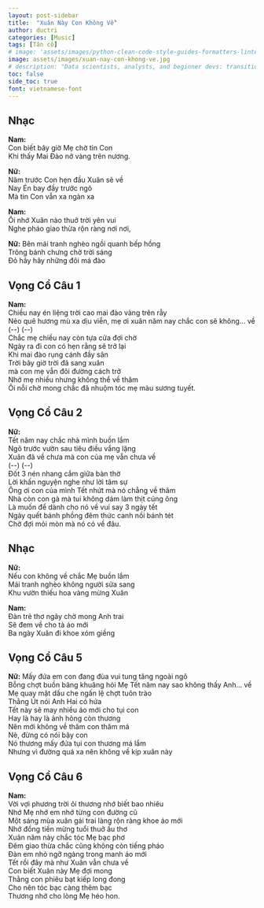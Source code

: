 ```yaml
---
layout: post-sidebar
title:  "Xuân Này Con Không Về"
author: ductri
categories: [Music]
tags: [Tân cổ]
# image: 'assets/images/python-clean-code-style-guides-formatters-linters.webp'
image: assets/images/xuan-nay-con-khong-ve.jpg
# description: "Data scientists, analysts, and beginner devs: transition from 'coder' to 'software engineer' and learn to ship code."
toc: false
side_toc: true
font: vietnamese-font
---
```


## Nhạc
**Nam:**  
Con biết bây giờ Mẹ chờ tin Con  
Khi thấy Mai Đào nở vàng trên nương.


**Nữ:**  
Năm trước Con hẹn đầu Xuân sẽ về  
Nay Én bay đầy trước ngõ  
Mà tin Con vẫn xa ngàn xa

**Nam:**  
Ôi nhớ Xuân nào thuở trời yên vui  
Nghe pháo giao thừa rộn ràng nơi nơi,

**Nữ:**
Bên mái tranh nghèo ngồi quanh bếp hồng  
Trông bánh chưng chờ trời sáng  
Đỏ hây hây những đôi má đào

## Vọng Cổ Câu 1

**Nam:**  
Chiều nay én liệng trời cao mai đào vàng trên rẫy  
Nẻo quê hương mù xa dịu viễn, mẹ ơi xuân năm nay chắc con sẽ không... về  
(--) (--)  
Chắc mẹ chiều nay còn tựa cửa đợi chờ  
Ngày ra đi con có hẹn rằng sẽ trở lại  
Khi mai đào rụng cánh đầy sân  
Trời bây giờ trời đã sang xuân  
mà con mẹ vẫn đôi đường cách trở  
Nhớ mẹ nhiều nhưng không thể về thăm  
Ôi nỗi chờ mong chắc đã nhuộm tóc mẹ màu sương tuyết.

## Vọng Cổ Câu 2

**Nữ:**  
Tết năm nay chắc nhà mình buồn lắm  
Ngõ trước vườn sau tiêu điều vắng lặng  
Xuân đã về chưa mà con của mẹ vẫn chưa về  
(--) (--)  
Đốt 3 nén nhang cắm giữa bàn thờ  
Lời khấn nguyện nghe như lời tâm sự  
Ông ơi con của mình Tết nhứt mà nó chẳng về thăm  
Nhà còn con gà mà tui không dám làm thịt cúng ông  
Là muốn để dành cho nó về vui say 3 ngày tết  
Ngày quết bánh phồng đêm thức canh nồi bánh tét  
Chờ đợi mỏi mòn mà nó có về đâu.

## Nhạc
**Nữ:**  
Nếu con không về chắc Mẹ buồn lắm  
Mái tranh nghèo không người sửa sang  
Khu vườn thiếu hoa vàng mừng Xuân

**Nam:**  
Đàn trẻ thơ ngây chờ mong Anh trai  
Sẽ đem về cho tà áo mới  
Ba ngày Xuân đi khoe xóm giềng


## Vọng Cổ Câu 5

**Nữ:**
Mấy đứa em con đang đùa vui tung tăng ngoài ngõ  
Bỗng chợt buồn bâng khuâng hỏi Mẹ Tết năm nay sao không thấy Anh... về  
Mẹ quay mặt dấu che ngấn lệ chợt tuôn trào  
Thằng Út nói Anh Hai có hứa  
Tết này sẽ may nhiều áo mới cho tụi con  
Hay là hay là ảnh hỏng còn thương  
Nên mới không về thăm con thăm má  
Nè, đừng có nói bậy con  
Nó thương mấy đứa tụi con thương má lắm  
Nhưng vì đường quá xa nên không về kịp xuân này

## Vọng Cổ Câu 6

**Nam:**  
Vời vợi phương trời ôi thương nhớ biết bao nhiêu  
Nhớ Mẹ nhớ em nhớ từng con đường cũ  
Một sáng mùa xuân gái trai làng rộn ràng khoe áo mới  
Nhớ đồng tiền mừng tuổi thuở ấu thơ  
Xuân năm này chắc tóc Mẹ bạc phơ  
Đêm giao thừa chắc cũng không còn tiếng pháo  
Đàn em nhỏ ngỡ ngàng trong manh áo mới  
Tết rồi đây mà như Xuân vẫn chưa về  
Con biết Xuân này Mẹ đợi mong  
Thằng con phiêu bạt kiếp long đong  
Cho nên tóc bạc càng thêm bạc  
Thương nhớ cho lòng Mẹ héo hon.

